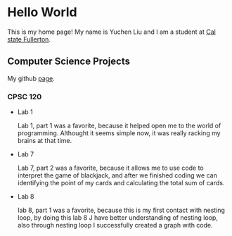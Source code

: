 # Hello World
This is my home page! My name is Yuchen Liu and I am a student at [Cal state Fullerton](https://fullerton.edu).
## Computer Science Projects
My github [page](https://github.com/yuchenliu39).
### CPSC 120

*  Lab 1
   
   Lab 1, part 1 was a favorite, because it helped open me to the world of programming. Althought it seems simple now, it was really racking my brains at that time.

*  Lab 7
   
   Lab 7, part 2 was a favorite, because it allows me to use code to interpret the game of blackjack, and after we finished coding we can identifying the point of my cards and calculating the total sum of cards.

*  Lab 8
   
   lab 8, part 1 was a favorite, because this is my first contact with nesting loop, by doing this lab 8 J have better understanding of nesting loop, also through nesting loop I successfully created a graph with code.